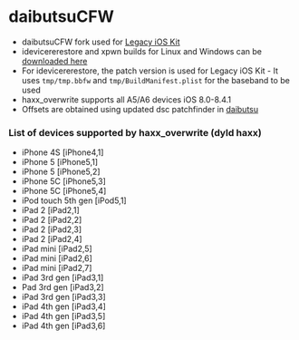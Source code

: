 # daibutsuCFW  

- daibutsuCFW fork used for [Legacy iOS Kit](https://github.com/LukeZGD/Legacy-iOS-Kit)
- idevicererestore and xpwn builds for Linux and Windows can be [downloaded here](https://github.com/LukeZGD/daibutsuCFW/releases/tag/latest)
- For idevicererestore, the patch version is used for Legacy iOS Kit - It uses `tmp/tmp.bbfw` and `tmp/BuildManifest.plist` for the baseband to be used
- haxx_overwrite supports all A5/A6 devices iOS 8.0-8.4.1
- Offsets are obtained using updated dsc patchfinder in [daibutsu](https://github.com/kok3shidoll/daibutsu)

### List of devices supported by haxx_overwrite (dyld haxx)
- iPhone 4S [iPhone4,1]
- iPhone 5 [iPhone5,1]
- iPhone 5 [iPhone5,2]
- iPhone 5C [iPhone5,3]
- iPhone 5C [iPhone5,4]
- iPod touch 5th gen [iPod5,1]
- iPad 2 [iPad2,1]
- iPad 2 [iPad2,2]
- iPad 2 [iPad2,3]
- iPad 2 [iPad2,4]
- iPad mini [iPad2,5]
- iPad mini [iPad2,6]
- iPad mini [iPad2,7]
- iPad 3rd gen [iPad3,1]
- Pad 3rd gen [iPad3,2]
- iPad 3rd gen [iPad3,3]
- iPad 4th gen [iPad3,4]
- iPad 4th gen [iPad3,5]
- iPad 4th gen [iPad3,6]

